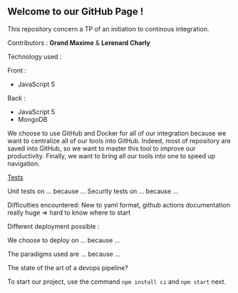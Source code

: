 ## Welcome to our GitHub Page !

This repository concern a TP of an initiation to continous integration.


Contributors : **Grand Maxime** & **Lerenard Charly**


Technology used : 

 Front : 
  - JavaScript 5
  
 Back :
  - JavaScript 5
  - MongoDB
  

We choose to use GitHub and Docker for all of our integration because we want to centralize all of our tools into GitHub.
Indeed, most of repository are saved into GitHub, so we want to master this tool to improve our productivity.
Finally, we want to bring all our tools into one to speed up navigation.

[Tests](https://sonarcloud.io/dashboard?id=FoxBandyKoot_TP_CI_CD)

Unit tests on ... because ...
Security tests on ... because ...


Difficulties encountered: New to yaml format, github actions documentation really huge => hard to know where to start

Different deployment possible : 

We choose to deploy on ... because ...

The paradigms used are ... because ...

The state of the art of a devops pipeline?

To start our project, use the command `npm install ci` and `npm start` next.

